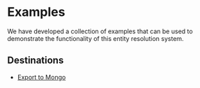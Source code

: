 # Examples

We have developed a collection of examples that can be used to demonstrate the
functionality of this entity resolution system.

## Destinations

* [Export to Mongo][export-to-mongo]

[export-to-mongo]: examples/export-to-mongo.md
